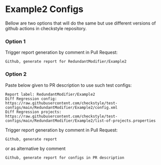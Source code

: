 # Example2 Configs

Bellow are two options that will do the same but use different versions
of github actions in checkstyle repository.


### Option 1
Trigger report generation by comment in Pull Request:
```
Github, generate report for RedundantModifier/Example2
```

### Option 2

Paste below given to PR description to use such test configs:
```
Report label: RedundantModifier/Example2
Diff Regression config: https://raw.githubusercontent.com/checkstyle/test-configs/main/RedundantModifier/Example2/config.xml
Diff Regression projects: https://raw.githubusercontent.com/checkstyle/test-configs/main/RedundantModifier/Example2/list-of-projects.properties
```

Trigger report generation by comment in Pull Request:
```
Github, generate report
```
or as alternative by comment
```
Github, generate report for configs in PR description
```
